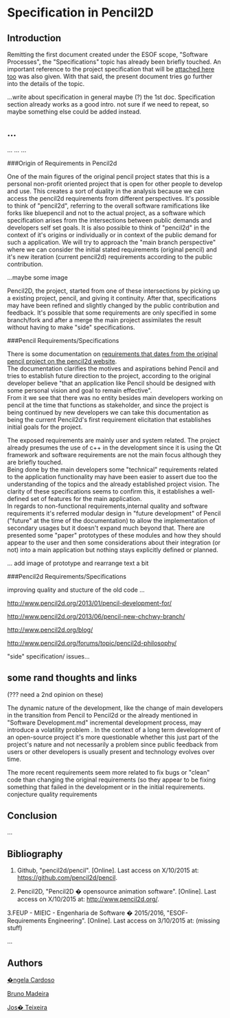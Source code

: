 # Specification in Pencil2D

## Introduction

Remitting the first document created under the ESOF scope, "Software Processes",
the "Specifications" topic has already been briefly touched. An important reference to
the project specification that will be
[attached here too](http://www.pencil2d.org/2010/06/the-vision-for-pencil-by-pascal-naidon/)
 was also given.
With that said, the present document tries go further into the details of the topic.

...write about specification in general maybe (?)
the 1st doc. Specification section already works as a good intro.
not sure if we need to repeat, so maybe something else could be added instead.

## ...

... ... ...

###Origin of Requirements in Pencil2d

One of the main figures of the original pencil project states that this is a personal
 non-profit oriented project that is open for other people to develop and use. This creates a sort of 
 duality in the analysis because we can access the pencil2d requirements from
 different perspectives.
 It's possible to think of "pencil2d", referring to the overall software ramifications like
 forks like bluepencil and not to the actual project, as a software which specification arises
 from the intersections between public demands and developers self set goals.
 It is also possible to think of "pencil2d" in the context of it's origins or individually or
 in context of the public demand for such a application.
 We will try to approach the "main branch perspective" where we can consider the initial stated requirements (original pencil)
 and it's new iteration (current pencil2d) requirements according to the public contribution.
 
 ...maybe some image
 
Pencil2D, the project, started from one of these intersections by picking up a existing project, pencil, and giving it continuity.
 After that, specifications may have been refined and slightly changed by the public contribution and feedback. It's possible 
 that some requirements are only specified in some branch/fork and after a merge the main
 project assimilates the result without having to make "side" specifications.
 
 
 ###Pencil Requirements/Specifications

There is some documentation on [requirements that dates from the original pencil project on the pencil2d website](http://www.pencil2d.org/2010/06/the-vision-for-pencil-by-pascal-naidon/).
<br>The documentation clarifies the motives and aspirations behind Pencil and tries to establish future direction to the project, according to the original developer believe "that 
an application like Pencil should be designed with some personal vision and goal to remain effective".
<br>From it we see that there was no entity besides main developers working on pencil at the time that functions as stakeholder, and since the project is being continued
 by new developers we can take this documentation as being the current Pencil2d's first requirement elicitation that establishes initial goals for the project.

The exposed requirements are mainly user and system related. The project already presumes the use of c++ in the development since it is using the Qt framework
 and software requirements are not the main focus although they are briefly touched.
<br>Being done by the main developers some "technical" requirements related to the application functionality may have been easier to assert due too the understanding of the topics
 and the already established project vision. The clarity of these specifications seems to confirm this, it establishes a well-defined set of features for the main application. 
<br>In regards to non-functional requirements,internal quality and software requirements it's referred modular design in "future development" of
 Pencil ("future" at the time of the documentation) to allow the implementation of secondary usages but it doesn't expand much beyond that. There are presented some "paper" prototypes of 
 these modules and how they should appear to the user and then some considerations about their integration (or not) into a main application but nothing stays explicitly defined or planned. 

... add image of prototype and rearrange text a bit
  
  
 
 ###Pencil2d Requirements/Specifications
 
improving quality and stucture of the old code ...

http://www.pencil2d.org/2013/01/pencil-development-for/

http://www.pencil2d.org/2013/06/pencil-new-chchwy-branch/

http://www.pencil2d.org/blog/

http://www.pencil2d.org/forums/topic/pencil2d-philosophy/

"side" specification/ issues...
 
## some rand thoughts and links

(??? need a 2nd opinion on these)

The dynamic nature of the development, like the change of main developers in the transition from Pencil to Pencil2d  or the already mentioned in "Software Development.md" incremental development process,
 may introduce a volatility problem . In the context of a long term development of an open-source project it's more questionable whether this just part of the project's nature and
 not necessarily a problem since public feedback from users or other developers is usually present and technology evolves over time.
 
 The more recent requirements seem more related to fix bugs or "clean" code than changing the original requirements
 (so they appear to be fixing
 something that failed in the development or in the initial requirements.
 conjecture quality requirements


## Conclusion


...

## Bibliography

1. Github, "pencil2d/pencil". [Online].
Last access on X/10/2015 at: https://github.com/pencil2d/pencil.

2. Pencil2D, "Pencil2D � opensource animation software". [Online].
Last access on X/10/2015 at:  http://www.pencil2d.org/.

3.FEUP - MIEIC - Engenharia de Software � 2015/2016, "ESOF-Requirements Engineering". [Online]. Last access on 3/10/2015 at: (missing stuff)

...

## Authors

[�ngela Cardoso](mailto:angela.cardoso@fc.up.pt)

[Bruno Madeira](mailto:up201306619@fe.up.pt)

[Jos� Teixeira](mailto:up201303930@fe.up.pt)
